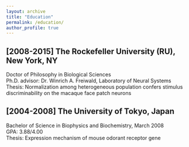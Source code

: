 ```yaml
---
layout: archive
title: "Education"
permalink: /education/
author_profile: true
---
```


## [2008-2015] The Rockefeller University (RU), New York, NY  
Doctor of Philosophy in Biological Sciences  
Ph.D. advisor: Dr. Winrich A. Freiwald, Laboratory of Neural Systems  
Thesis: Normalization among heterogeneous population confers stimulus discriminability on the macaque face patch neurons  

## [2004-2008] The University of Tokyo, Japan  
Bachelor of Science in Biophysics and Biochemistry, March 2008  
GPA: 3.88/4.00  
Thesis: Expression mechanism of mouse odorant receptor gene  